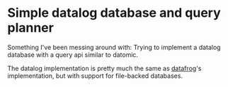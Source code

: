 # Simple datalog database and query planner

Something I've been messing around with: Trying to implement a datalog database
with a query api similar to datomic.

The datalog implementation is pretty much the same as
[datafrog](https://github.com/rust-lang/datafrog)'s implementation, but with
support for file-backed databases.
